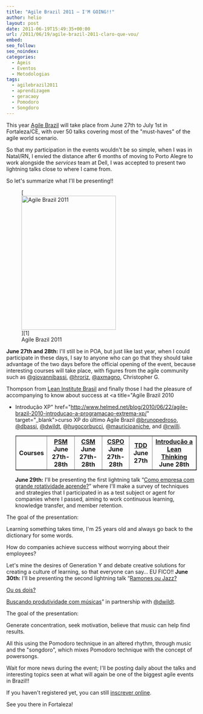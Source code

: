 ```yaml
---
title: "Agile Brazil 2011 – I'M GOING!!"
author: helio
layout: post
date: 2011-06-19T15:49:35+00:00
url: /2011/06/19/agile-brazil-2011-claro-que-vou/
embed: 
seo_follow: 
seo_noindex: 
categories:
  - Ageis
  - Eventos
  - Metodologias
tags:
  - agilebrazil2011
  - aprendizagem
  - geracaoy
  - Pomodoro
  - Songdoro
---
```


This year <a title="Agile Brazil" href="http://agilebrazil.com" target="_blank">Agile Brazil</a> will take place from June 27th to July 1st in Fortaleza/CE, with over 50 talks covering most of the "must-haves" of the agile world scenario.

So that my participation in the events wouldn't be so simple, when I was in Natal/RN, I envied the distance after 6 months of moving to Porto Alegre to work alongside the _services_ team at Dell, I was accepted to present two lightning talks close to where I came from.

So let's summarize what I'll be presenting!! <figure id="attachment_359" style="width: 250px" class="wp-caption alignleft"> [<img class="size-full wp-image-359" src="http://www.helmed.net/blog/wp-content/uploads/2011/06/banner-250.png" alt="Agile Brazil 2011" width="250" height="354" srcset="http://www.helmed.net/blog/wp-content/uploads/2011/06/banner-250.png 250w, http://www.helmed.net/blog/wp-content/uploads/2011/06/banner-250-211x300.png 211w" sizes="(max-width: 250px) 100vw, 250px" />][1]<figcaption class="wp-caption-text">Agile Brazil 2011</figcaption></figure> **June 27th and 28th:** I'll still be in POA, but just like last year, when I could participate in these days, I say to anyone who can go that they should take advantage of the two days before the official opening of the event, because interesting courses will take place, with figures from the agile community such as <a title="Giovanni Bassi" href="http://twitter.com/#!/giovannibassi" target="_blank">@giovannibassi</a>, <a title="Heitor Roriz" href="https://twitter.com/#!/hroriz" target="_blank">@hroriz</a>, <a title="Alexandre Magno" href="http://twitter.com/#!/axmagno" target="_blank">@axmagno</a>, Christopher G.

Thompson from <a href="http://www.lean.org.br/" target="_blank">Lean Institute Brasil</a> and finally those I had the pleasure of accompanying to know about success at <a title="Agile Brazil 2010

 - Introdução XP" href="http://www.helmed.net/blog/2010/06/22/agile-brazil-2010-introducao-a-programacao-extrema-xp/" target="_blank">curso XP do último Agile Brazil </a> <a title="Bruno Pedroso" href="http://twitter.com/#!/brunopedroso" target="_blank">@brunopedroso</a>, <a title="Dairton Bassi" href="http://twitter.com/#!/dbassi" target="_blank">@dbassi</a>, <a title="Daniel Wildt" href="http://twitter.com/#!/dwildt" target="_blank">@dwildt</a>, <a title="Hugo Corbucci" href="http://twitter.com/#!/hugocorbucci" target="_blank">@hugocorbucci</a>, <a title="Mauricio Aniche" href="http://twitter.com/#!/mauricioaniche" target="_blank">@mauricioaniche</a>, and <a title="Renato Willi" href="http://twitter.com/#!/rwilli" target="_blank">@rwilli</a>. <table border="1"> <tr> <th> Courses </th> <th> <a href="http://www.agilebrazil.com/2011/pt/psm.php">PSM</a><br /> June 27th-28th </th> <th> <a href="http://www.agilebrazil.com/2011/pt/csm.php">CSM</a><br /> June 27th-28th </th> <th> <a href="http://www.agilebrazil.com/2011/pt/cspo.php">CSPO</a><br /> June 27th-28th </th> <th> <a href="http://www.agilebrazil.com/2011/pt/tdd.php">TDD</a><br /> June 27th </th> <th> <a href="http://www.agilebrazil.com/2011/pt/lean.php">Introdução a Lean Thinking</a><br /> June 28th </th> </tr> </table> **June 29th:** I'll be presenting the first lightning talk “<a title="Como empresea com grande rotatividade aprende?" href="http://www.agilebrazil.com/2011/pt/detalhes.php#lts_1" target="_blank">Como empresa com grande rotatividade aprende?</a>” where I'll make a survey of techniques and strategies that I participated in as a test subject or agent for companies where I passed, aiming to work continuous learning, knowledge transfer, and member retention.

The goal of the presentation:

Learning something takes time, I'm 25 years old and always go back to the dictionary for some words.

How do companies achieve success without worrying about their employees?

Let's mine the desires of Generation Y and debate creative solutions for creating a culture of learning, so that everyone can say… EU FICO!! **June 30th:** I'll be presenting the second lightning talk “<a href="http://www.agilebrazil.com/2011/pt/detalhes.php#lts_3" target="_blank">Ramones ou Jazz?

Ou os dois?

Buscando produtividade com músicas</a>” in partnership with <a title="Daniel Wildt" href="http://twitter.com/#!/dwildt" target="_blank">@dwildt</a>.

The goal of the presentation:

Generate concentration, seek motivation, believe that music can help find results.

All this using the Pomodoro technique in an altered rhythm, through music and the "songdoro", which mixes Pomodoro technique with the concept of powersongs.

Wait for more news during the event; I'll be posting daily about the talks and interesting topics seen at what will again be one of the biggest agile events in Brazil!!

If you haven't registered yet, you can still <a title="Inscrição Agile Brazil 2011" href="http://submissoes.agilebrazil.com/attendees/new" target="_blank">inscrever online</a>.

See you there in Fortaleza! &nbsp; &nbsp;